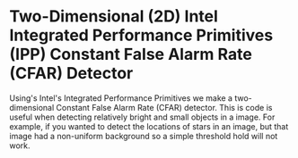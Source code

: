 # Two-Dimensional (2D) Intel Integrated Performance Primitives (IPP) Constant False Alarm Rate (CFAR) Detector

Using's Intel's Integrated Performance Primitives we make a two-dimensional Constant False Alarm Rate (CFAR) detector.
This is code is useful when detecting relatively bright and small objects in a image.
For example, if you wanted to detect the locations of stars in an image, but that image had a non-uniform background so a simple threshold hold will not work.
